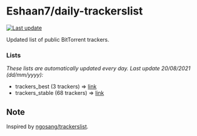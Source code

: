 
# Eshaan7/daily-trackerslist 

[![Last update](https://img.shields.io/badge/Last%20update-20/08/2021-blue.svg)](#)

Updated list of public BitTorrent trackers.

### Lists
*These lists are automatically updated every day. Last update 20/08/2021 (_dd/mm/yyyy_):*

* trackers_best (3 trackers) => [link](https://raw.githubusercontent.com/eshaan7/daily-trackerslist/master/trackers_best.txt)
* trackers_stable (68 trackers) => [link](https://raw.githubusercontent.com/eshaan7/daily-trackerslist/master/trackers_stable.txt)

## Note

Inspired by [ngosang/trackerslist](https://github.com/ngosang/trackerslist).
